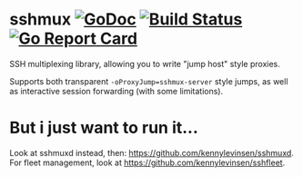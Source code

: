 # sshmux [![GoDoc](https://godoc.org/github.com/kennylevinsen/sshmux?status.svg)](http://godoc.org/github.com/kennylevinsen/sshmux) [![Build Status](https://travis-ci.org/kennylevinsen/sshmux.svg?branch=master)](https://travis-ci.org/kennylevinsen/sshmux) [![Go Report Card](https://goreportcard.com/badge/kennylevinsen/sshmux)](https://goreportcard.com/report/kennylevinsen/sshmux)

SSH multiplexing library, allowing you to write "jump host" style proxies.

Supports both transparent `-oProxyJump=sshmux-server` style jumps, as well as interactive session forwarding (with some limitations).

# But i just want to run it...

Look at sshmuxd instead, then: https://github.com/kennylevinsen/sshmuxd. For fleet management, look at https://github.com/kennylevinsen/sshfleet.